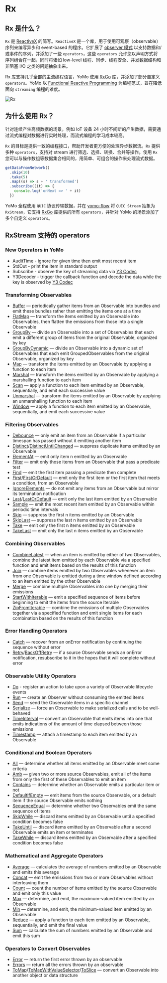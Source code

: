 # Rx

## Rx 是什么？

`Rx` 是 [ReactiveX](http://reactivex.io/) 的简写。`ReactiveX` 是一个库，用于使用可观察（observable）序列来编写异步和 event-based 的程序。它扩展了 [observer 模式](http://en.wikipedia.org/wiki/Observer_pattern) 以支持数据和/或事件的序列，并添加了一些 `operators`，这些 `operators` 允许您以声明方式将序列组合在一起，同时将诸如 low-level 线程、同步、线程安全、并发数据结构和非阻塞 I/O 之类的问题抽象出来。

Rx 库支持几乎全部的主流编程语言，YoMo 使用 [RxGo](https://github.com/ReactiveX/RxGo) 库，并添加了部分自定义 `operators`。YoMo 以 [Functional Reactive Programming](https://en.wikipedia.org/wiki/Functional_reactive_programming) 为编程范式，旨在降低面向 `streaming` 编程的难度。

![Rx](/flow/rx.png)

## 为什么使用 Rx？

针对连续产生高频数据的场景，例如 IoT 设备 24 小时不间断的产生数据，需要通过流式编程对数据进行实时处理，而流式编程的学习成本较高。

`Rx` 的目标是提供一致的编程接口，帮助开发者更方便的处理异步数据流。`Rx` 提供多种 `operators`，支持对 stream 进行筛选、选择、转换、合并等操作。使用 `Rx` 您可以与操作数组等数据集合相同的，用简单、可组合的操作来处理流式数据。

```js
getDataFromNetwork()
  .skip(10)
  .take(5)
  .map((s) => s + ' transformed')
  .subscribe((it) => {
    console.log('onNext => ' + it)
  })
```

YoMo 全程使用 `QUIC` 协议传输数据，并在 [yomo-flow](/flow) 将 `QUIC Stream` 抽象为 `RxStream`，它支持 [RxGo](https://github.com/ReactiveX/RxGo) 库提供的所有 `operators`，并针对 YoMo 的场景添加了多个自定义 `operators`。

## RxStream 支持的 operators

### New Operators in YoMo

- AuditTime - ignore for given time then emit most recent item
- StdOut - print the item in standard output
- Subscribe - observe the key of streaming data via [Y3 Codec](https://github.com/yomorun/y3-codec-golang)
- Y3Decoder - trigger the callback function and decode the data while the key is observed by [Y3 Codec](https://github.com/yomorun/y3-codec-golang)

### Transforming Observables

- [Buffer](https://github.com/ReactiveX/RxGo/blob/master/doc/buffer.md) — periodically gather items from an Observable into bundles and emit these bundles rather than emitting the items one at a time
- [FlatMap](https://github.com/ReactiveX/RxGo/blob/master/doc/flatmap.md) — transform the items emitted by an Observable into Observables, then flatten the emissions from those into a single Observable
- [GroupBy](https://github.com/ReactiveX/RxGo/blob/master/doc/groupby.md) — divide an Observable into a set of Observables that each emit a different group of items from the original Observable, organized by key
- [GroupByDynamic](https://github.com/ReactiveX/RxGo/blob/master/doc/groupbydynamic.md) — divide an Observable into a dynamic set of Observables that each emit GroupedObservables from the original Observable, organized by key
- [Map](https://github.com/ReactiveX/RxGo/blob/master/doc/map.md) — transform the items emitted by an Observable by applying a function to each item
- [Marshal](https://github.com/ReactiveX/RxGo/blob/master/doc/marshal.md) — transform the items emitted by an Observable by applying a marshalling function to each item
- [Scan](https://github.com/ReactiveX/RxGo/blob/master/doc/scan.md) — apply a function to each item emitted by an Observable, sequentially, and emit each successive value
- [Unmarshal](https://github.com/ReactiveX/RxGo/blob/master/doc/unmarshal.md) — transform the items emitted by an Observable by applying an unmarshalling function to each item
- [Window](https://github.com/ReactiveX/RxGo/blob/master/doc/window.md) — apply a function to each item emitted by an Observable, sequentially, and emit each successive value

### Filtering Observables

- [Debounce](https://github.com/ReactiveX/RxGo/blob/master/doc/debounce.md) — only emit an item from an Observable if a particular timespan has passed without it emitting another item
- [Distinct](https://github.com/ReactiveX/RxGo/blob/master/doc/distinct.md)/[DistinctUntilChanged](https://github.com/ReactiveX/RxGo/blob/master/doc/distinctuntilchanged.md) — suppress duplicate items emitted by an Observable
- [ElementAt](https://github.com/ReactiveX/RxGo/blob/master/doc/elementat.md) — emit only item n emitted by an Observable
- [Filter](https://github.com/ReactiveX/RxGo/blob/master/doc/filter.md) — emit only those items from an Observable that pass a predicate test
- [Find](https://github.com/ReactiveX/RxGo/blob/master/doc/find.md) — emit the first item passing a predicate then complete
- [First](https://github.com/ReactiveX/RxGo/blob/master/doc/first.md)/[FirstOrDefault](https://github.com/ReactiveX/RxGo/blob/master/doc/firstordefault.md) — emit only the first item or the first item that meets a condition, from an Observable
- [IgnoreElements](https://github.com/ReactiveX/RxGo/blob/master/doc/ignoreelements.md) — do not emit any items from an Observable but mirror its termination notification
- [Last](https://github.com/ReactiveX/RxGo/blob/master/doc/last.md)/[LastOrDefault](https://github.com/ReactiveX/RxGo/blob/master/doc/lastordefault.md) — emit only the last item emitted by an Observable
- [Sample](https://github.com/ReactiveX/RxGo/blob/master/doc/sample.md) — emit the most recent item emitted by an Observable within periodic time intervals
- [Skip](https://github.com/ReactiveX/RxGo/blob/master/doc/skip.md) — suppress the first n items emitted by an Observable
- [SkipLast](https://github.com/ReactiveX/RxGo/blob/master/doc/skiplast.md) — suppress the last n items emitted by an Observable
- [Take](https://github.com/ReactiveX/RxGo/blob/master/doc/take.md) — emit only the first n items emitted by an Observable
- [TakeLast](https://github.com/ReactiveX/RxGo/blob/master/doc/takelast.md) — emit only the last n items emitted by an Observable

### Combining Observables

- [CombineLatest](https://github.com/ReactiveX/RxGo/blob/master/doc/combinelatest.md) — when an item is emitted by either of two Observables, combine the latest item emitted by each Observable via a specified function and emit items based on the results of this function
- [Join](https://github.com/ReactiveX/RxGo/blob/master/doc/join.md) — combine items emitted by two Observables whenever an item from one Observable is emitted during a time window defined according to an item emitted by the other Observable
- [Merge](https://github.com/ReactiveX/RxGo/blob/master/doc/merge.md) — combine multiple Observables into one by merging their emissions
- [StartWithIterable](https://github.com/ReactiveX/RxGo/blob/master/doc/startwithiterable.md) — emit a specified sequence of items before beginning to emit the items from the source Iterable
- [ZipFromIterable](https://github.com/ReactiveX/RxGo/blob/master/doc/zipfromiterable.md) — combine the emissions of multiple Observables together via a specified function and emit single items for each combination based on the results of this function

### Error Handling Operators

- [Catch](https://github.com/ReactiveX/RxGo/blob/master/doc/catch.md) — recover from an onError notification by continuing the sequence without error
- [Retry](https://github.com/ReactiveX/RxGo/blob/master/doc/retry.md)/[BackOffRetry](https://github.com/ReactiveX/RxGo/blob/master/doc/backoffretry.md) — if a source Observable sends an onError notification, resubscribe to it in the hopes that it will complete without error

### Observable Utility Operators

- [Do](https://github.com/ReactiveX/RxGo/blob/master/doc/do.md) - register an action to take upon a variety of Observable lifecycle events
- [Run](https://github.com/ReactiveX/RxGo/blob/master/doc/run.md) — create an Observer without consuming the emitted items
- [Send](https://github.com/ReactiveX/RxGo/blob/master/doc/send.md) — send the Observable items in a specific channel
- [Serialize](https://github.com/ReactiveX/RxGo/blob/master/doc/serialize.md) — force an Observable to make serialized calls and to be well-behaved
- [TimeInterval](https://github.com/ReactiveX/RxGo/blob/master/doc/timeinterval.md) — convert an Observable that emits items into one that emits indications of the amount of time elapsed between those emissions
- [Timestamp](https://github.com/ReactiveX/RxGo/blob/master/doc/timestamp.md) — attach a timestamp to each item emitted by an Observable

### Conditional and Boolean Operators

- [All](https://github.com/ReactiveX/RxGo/blob/master/doc/all.md) — determine whether all items emitted by an Observable meet some criteria
- [Amb](https://github.com/ReactiveX/RxGo/blob/master/doc/amb.md) — given two or more source Observables, emit all of the items from only the first of these Observables to emit an item
- [Contains](https://github.com/ReactiveX/RxGo/blob/master/doc/contains.md) — determine whether an Observable emits a particular item or not
- [DefaultIfEmpty](https://github.com/ReactiveX/RxGo/blob/master/doc/defaultifempty.md) — emit items from the source Observable, or a default item if the source Observable emits nothing
- [SequenceEqual](https://github.com/ReactiveX/RxGo/blob/master/doc/sequenceequal.md) — determine whether two Observables emit the same sequence of items
- [SkipWhile](https://github.com/ReactiveX/RxGo/blob/master/doc/skipwhile.md) — discard items emitted by an Observable until a specified condition becomes false
- [TakeUntil](https://github.com/ReactiveX/RxGo/blob/master/doc/takeuntil.md) — discard items emitted by an Observable after a second Observable emits an item or terminates
- [TakeWhile](https://github.com/ReactiveX/RxGo/blob/master/doc/takewhile.md) — discard items emitted by an Observable after a specified condition becomes false

### Mathematical and Aggregate Operators

- [Average](https://github.com/ReactiveX/RxGo/blob/master/doc/average.md) — calculates the average of numbers emitted by an Observable and emits this average
- [Concat](https://github.com/ReactiveX/RxGo/blob/master/doc/concat.md) — emit the emissions from two or more Observables without interleaving them
- [Count](https://github.com/ReactiveX/RxGo/blob/master/doc/count.md) — count the number of items emitted by the source Observable and emit only this value
- [Max](https://github.com/ReactiveX/RxGo/blob/master/doc/max.md) — determine, and emit, the maximum-valued item emitted by an Observable
- [Min](https://github.com/ReactiveX/RxGo/blob/master/doc/min.md) — determine, and emit, the minimum-valued item emitted by an Observable
- [Reduce](https://github.com/ReactiveX/RxGo/blob/master/doc/reduce.md) — apply a function to each item emitted by an Observable, sequentially, and emit the final value
- [Sum](https://github.com/ReactiveX/RxGo/blob/master/doc/sum.md) — calculate the sum of numbers emitted by an Observable and emit this sum

### Operators to Convert Observables

- [Error](https://github.com/ReactiveX/RxGo/blob/master/doc/error.md) — return the first error thrown by an observable
- [Errors](https://github.com/ReactiveX/RxGo/blob/master/doc/errors.md) — return all the errors thrown by an observable
- [ToMap](https://github.com/ReactiveX/RxGo/blob/master/doc/tomap.md)/[ToMapWithValueSelector](https://github.com/ReactiveX/RxGo/blob/master/doc/tomapwithvalueselector.md)/[ToSlice](https://github.com/ReactiveX/RxGo/blob/master/doc/toslice.md) — convert an Observable into another object or data structure
